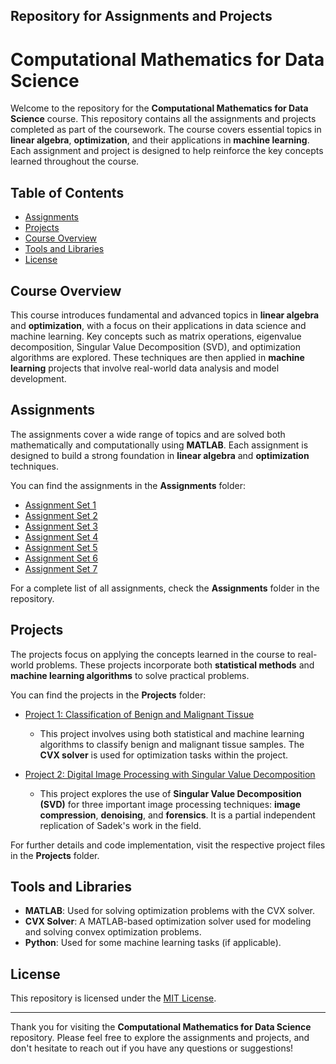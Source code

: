 ## Repository for Assignments and Projects

# Computational Mathematics for Data Science

Welcome to the repository for the **Computational Mathematics for Data Science** course. This repository contains all the assignments and projects completed as part of the coursework. The course covers essential topics in **linear algebra**, **optimization**, and their applications in **machine learning**. Each assignment and project is designed to help reinforce the key concepts learned throughout the course.

## Table of Contents

- [Assignments](#assignments)
- [Projects](#projects)
- [Course Overview](#course-overview)
- [Tools and Libraries](#tools-and-libraries)
- [License](#license)

## Course Overview

This course introduces fundamental and advanced topics in **linear algebra** and **optimization**, with a focus on their applications in data science and machine learning. Key concepts such as matrix operations, eigenvalue decomposition, Singular Value Decomposition (SVD), and optimization algorithms are explored. These techniques are then applied in **machine learning** projects that involve real-world data analysis and model development.

## Assignments

The assignments cover a wide range of topics and are solved both mathematically and computationally using **MATLAB**. Each assignment is designed to build a strong foundation in **linear algebra** and **optimization** techniques.

You can find the assignments in the **Assignments** folder:

- [Assignment Set 1](https://github.com/sijuswamy/ks_siju_CB.AI.R4CEN24003_Computational-Mathematics-for-DataScience/blob/main/assets/pdfs/Assignment_Set-1(1-10)_CB.AI.R4CEN24003.pdf)
- [Assignment Set 2](https://github.com/sijuswamy/ks_siju_CB.AI.R4CEN24003_Computational-Mathematics-for-DataScience/blob/main/assets/pdfs/Assignment_set2(11-20)_CB.AI.R4CEN24003.pdf)
- [Assignment Set 3](https://github.com/sijuswamy/ks_siju_CB.AI.R4CEN24003_Computational-Mathematics-for-DataScience/blob/main/assets/pdfs/Assignment_set3(21-30)_CB.AI.R4CEN24003.pdf)
- [Assignment Set 4](https://github.com/sijuswamy/ks_siju_CB.AI.R4CEN24003_Computational-Mathematics-for-DataScience/blob/main/assets/pdfs/Assignment_set4(31-48)_CB.AI.R4CEN24003.pdf)
- [Assignment Set 5](assignments/assignment5.md)
- [Assignment Set 6](assignments/assignment6.md)
- [Assignment Set 7](assignments/assignment7.md)

For a complete list of all assignments, check the **Assignments** folder in the repository.

## Projects

The projects focus on applying the concepts learned in the course to real-world problems. These projects incorporate both **statistical methods** and **machine learning algorithms** to solve practical problems.

You can find the projects in the **Projects** folder:

- [Project 1: Classification of Benign and Malignant Tissue](projects/project1.md)
  - This project involves using both statistical and machine learning algorithms to classify benign and malignant tissue samples. The **CVX solver** is used for optimization tasks within the project.
  
- [Project 2: Digital Image Processing with Singular Value Decomposition](projects/project2.md)
  - This project explores the use of **Singular Value Decomposition (SVD)** for three important image processing techniques: **image compression**, **denoising**, and **forensics**. It is a partial independent replication of Sadek's work in the field.

For further details and code implementation, visit the respective project files in the **Projects** folder.

## Tools and Libraries

- **MATLAB**: Used for solving optimization problems with the CVX solver.
- **CVX Solver**: A MATLAB-based optimization solver used for modeling and solving convex optimization problems.
- **Python**: Used for some machine learning tasks (if applicable).

## License

This repository is licensed under the [MIT License](LICENSE).

---

Thank you for visiting the **Computational Mathematics for Data Science** repository. Please feel free to explore the assignments and projects, and don't hesitate to reach out if you have any questions or suggestions!
